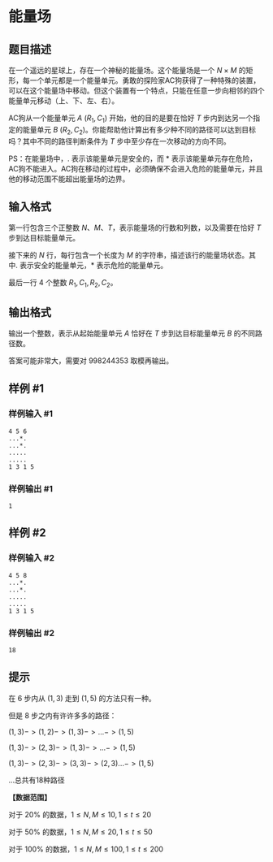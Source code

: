 # 能量场

## 题目描述

在一个遥远的星球上，存在一个神秘的能量场。这个能量场是一个 $N \times M$ 的矩形，每一个单元都是一个能量单元。勇敢的探险家AC狗获得了一种特殊的装置，可以在这个能量场中移动。但这个装置有一个特点，只能在任意一步向相邻的四个能量单元移动（上、下、左、右）。

AC狗从一个能量单元 $A$ $(R_1, C_1)$ 开始，他的目的是要在恰好 $T$ 步内到达另一个指定的能量单元 $B$ $(R_2, C_2)$。你能帮助他计算出有多少种不同的路径可以达到目标吗？其中不同的路径判断条件为 $T$ 步中至少存在一次移动的方向不同。

PS：在能量场中，. 表示该能量单元是安全的，而 * 表示该能量单元存在危险，AC狗不能进入。AC狗在移动的过程中，必须确保不会进入危险的能量单元，并且他的移动范围不能超出能量场的边界。

## 输入格式

第一行包含三个正整数 $N$、$M$、$T$，表示能量场的行数和列数，以及需要在恰好 $T$ 步到达目标能量单元。

接下来的 $N$ 行，每行包含一个长度为 $M$ 的字符串，描述该行的能量场状态。其中. 表示安全的能量单元，* 表示危险的能量单元。

最后一行 $4$ 个整数 $R_1,C_1,R_2,C_2$。

## 输出格式

输出一个整数，表示从起始能量单元 $A$ 恰好在 $T$ 步到达目标能量单元 $B$ 的不同路径数。

答案可能非常大，需要对 $998244353$ 取模再输出。

## 样例 #1

### 样例输入 #1

```
4 5 6
...*.
...*.
.....
.....
1 3 1 5
```

### 样例输出 #1

```
1
```

## 样例 #2

### 样例输入 #2

```
4 5 8
...*.
...*.
.....
.....
1 3 1 5
```

### 样例输出 #2

```
18
```

## 提示

在 $6$ 步内从 $(1,3)$ 走到 $(1,5)$ 的方法只有一种。

但是 $8$ 步之内有许许多多的路径：

$(1,3) -> (1,2) -> (1,3) -> ... -> (1,5)$

$(1,3) -> (2,3) -> (1,3) -> ... -> (1,5)$

$(1,3) -> (2,3) -> (3,3) -> (2,3) ... -> (1,5)$

...总共有18种路径

**【数据范围】**

对于 $20\%$ 的数据，$1\leq N,M \leq 10, 1 \le t \le 20$

对于 $50\%$ 的数据，$1\leq N,M \leq 20, 1 \le t \le 50$

对于 $100\%$ 的数据，$1\leq N,M \leq 100, 1 \le t \le 200$